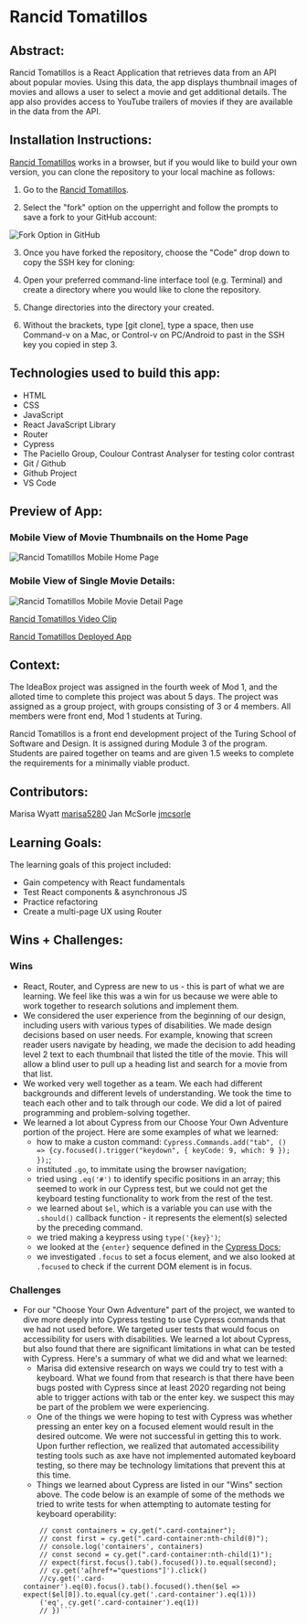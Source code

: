 # Rancid Tomatillos

## Abstract:
Rancid Tomatillos is a React Application that retrieves data from an API about popular movies. Using this data, the app displays thumbnail images of movies and allows a user to select a movie and get additional details. The app also provides access to YouTube trailers of movies if they are available in the data from the API.

## Installation Instructions:
[Rancid Tomatillos](https://github.com/Marisa5280/rancid-tomatillos) works in a browser, but if you would like to build your own version, you can clone the repository to your local machine as follows:

1. Go to the [Rancid Tomatillos](https://github.com/Marisa5280/rancid-tomatillos).

2. Select the "fork" option on the upperright and follow the prompts to save a fork to your GitHub account:

![Fork Option in GitHub](https://user-images.githubusercontent.com/7227063/277196427-bbee184e-de22-4912-9051-f7daa8e65e8c.png)

3. Once you have forked the repository, choose the "Code" drop down to copy the SSH key for cloning:

4. Open your preferred command-line interface tool (e.g. Terminal) and create a directory where you would like to clone the repository.

5. Change directories into the directory your created.

6. Without the brackets, type [git clone], type a space, then use Command-v on a Mac, or Control-v on PC/Android to past in the SSH key you copied in step 3.

## Technologies used to build this app:
- HTML
- CSS
- JavaScript
- React JavaScript Library
- Router
- Cypress
- The Paciello Group, Coulour Contrast Analyser for testing color contrast
- Git / Github
- Github Project
- VS Code

## Preview of App:

### Mobile View of Movie Thumbnails on the Home Page
![Rancid Tomatillos Mobile Home Page](https://user-images.githubusercontent.com/7227063/277197910-99b3e264-c1b6-47b5-bde0-1b2407c78de8.png)

### Mobile View of Single Movie Details:
![Rancid Tomatillos Mobile Movie Detail Page](https://user-images.githubusercontent.com/7227063/277197818-5b83a2f6-eff5-4eca-b849-ede8f0150117.png)

[Rancid Tomatillos Video Clip](https://www.loom.com/share/848f7bd814c94498b689a6ae20094005?sid=7c7ec20f-5987-467c-bc33-4544de18bb24)

[Rancid Tomatillos Deployed App](https://rancid-tomatillos-mj.vercel.app/)

## Context:
The IdeaBox project was assigned in the fourth week of Mod 1, and the alloted time to complete this project was about 5 days. The project was assigned as a group project, with groups consisting of 3 or 4 members. All members were front end, Mod 1 students at Turing. 

Rancid Tomatillos is a front end development project of the Turing School of Software and Design. It is assigned during Module 3 of the program. Students are paired together on teams and are given 1.5 weeks to complete the requirements for a minimally viable product. 

## Contributors:
Marisa Wyatt [marisa5280](https://github.com/Marisa5280)
Jan McSorle [jmcsorle](https://github.com/jmcsorle)

## Learning Goals:
The learning goals of this project included: 
- Gain competency with React fundamentals
- Test React components & asynchronous JS
- Practice refactoring
- Create a multi-page UX using Router

## Wins + Challenges:

### Wins

- React, Router, and Cypress are new to us - this is part of what we are learning. We feel like this was a win for us because we were able to work together to research solutions and implement them.
- We considered the user experience from the beginning of our design, including users with various types of disabilities. We made design decisions based on user needs. For example, knowing that screen reader users navigate by heading, we made the decision to add heading level 2 text to each thumbnail that listed the title of the movie. This will allow a blind user to pull up a heading list and search for a movie from that list.
- We worked very well together as a team. We each had different backgrounds and different levels of understanding. We took the time to teach each other and to talk through our code. We did a lot of paired programming and problem-solving together.
- We learned a lot about Cypress from our Choose Your Own Adventure portion of the project. Here are some examples of what we learned:
    - how to make a custon command:
    ```Cypress.Commands.add("tab", () => {cy.focused().trigger("keydown", { keyCode: 9, which: 9 }); });```;
    - instituted `.go`, to immitate using the browser navigation;
    - tried using `.eq('#')` to identify specific positions in an array; this seemed to work in our Cypress test, but we could not get the keyboard testing functionality to work from the rest of the test. 
    - we learned about `$el`, which is a variable you can use with the `.should()` callback function - it represents the element(s) selected by the preceding command.
    - we tried making a keypress using `type('{key}')`;
    - we looked at the `{enter}` sequence defined in the [Cypress Docs](https://docs.cypress.io/api/commands/type);
    - we investigated `.focus` to set a focus element, and we also looked at `.focused` to check if the current DOM element is in focus. 

### Challenges

- For our "Choose Your Own Adventure" part of the project, we wanted to dive more deeply into Cypress testing to use Cypress commands that we had not used before. We targeted user tests that would focus on accessibility for users with disabilities. We learned a lot about Cypress, but also found that there are significant limitations in what can be tested with Cypress. Here's a summary of what we did and what we learned:
    - Marisa did extensive research on ways we could try to test with a keyboard. What we found from that research is that there have been bugs posted with Cypress since at least 2020 regarding not being able to trigger actions with tab or the enter key. we suspect this may be part of the problem we were experiencing.
    - One of the things we were hoping to test with Cypress was whether pressing an enter key on a focused element would result in the desired outcome. We were not successful in getting this to work. Upon further reflection, we realized that automated accessibility testing tools such as axe have not implemented automated keyboard testing, so there may be technology limitations that prevent this at this time.
    - Things we learned about Cypress are listed in our "Wins" section above. The code below is an example of some of the methods we tried to write tests for when attempting to automate testing for keyboard operability:
    ```//it('Can navigate using keyboard key events', () => {
        // const containers = cy.get(".card-container");
        // const first = cy.get(".card-container:nth-child(0)");
        // console.log('containers', containers)
        // const second = cy.get(".card-container:nth-child(1)");
        // expect(first.focus().tab().focused()).to.equal(second);
        // cy.get('a[href*="questions"]').click()
        //cy.get('.card-container').eq(0).focus().tab().focused().then($el => expect($el[0]).to.equal(cy.get('.card-container').eq(1)))
        ('eq', cy.get('.card-container').eq(1))
        // })```
